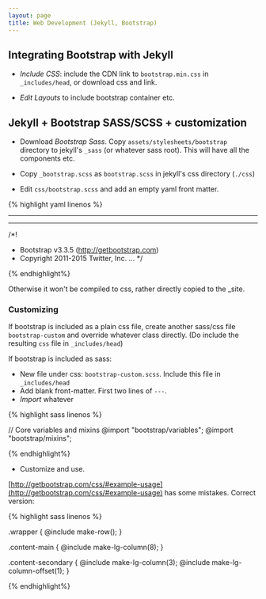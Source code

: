 ```yaml
---
layout: page
title: Web Development (Jekyll, Bootstrap)
---
```


## Integrating Bootstrap with Jekyll

* *Include CSS*: include the CDN link to `bootstrap.min.css` in `_includes/head`, or download css and link. 

* *Edit Layouts* to include bootstrap container etc.

## Jekyll + Bootstrap SASS/SCSS + customization

* Download *Bootstrap Sass*. Copy `assets/stylesheets/bootstrap` directory to jekyll's `_sass` (or whatever sass root). This will have all the components etc.

* Copy `_bootstrap.scss` as `bootstrap.scss` in jekyll's css directory (`./css`)
* Edit `css/bootstrap.scss` and add an empty yaml front matter.

{% highlight yaml linenos %}

---
---
/*!
* Bootstrap v3.3.5 (http://getbootstrap.com)
* Copyright 2011-2015 Twitter, Inc. ... */

{% endhighlight%}

Otherwise it won't be compiled to css, rather directly copied to the _site.


### Customizing

If bootstrap is included as a plain css file, create another sass/css file `bootstrap-custom` and override whatever class directly. (Do include the resulting `css` file in `_includes/head`)

If bootstrap is included as sass:

* New file under css: `bootstrap-custom.scss`. Include this file in `_includes/head`
* Add blank front-matter. First two lines of `---`.
* *Import* whatever

{% highlight sass linenos %}

// Core variables and mixins
@import "bootstrap/variables";
@import "bootstrap/mixins";

{% endhighlight%}

* Customize and use.

[http://getbootstrap.com/css/#example-usage](http://getbootstrap.com/css/#example-usage) has some mistakes. Correct version:

{% highlight sass linenos %}

.wrapper { @include make-row(); }

.content-main {
  @include make-lg-column(8);
}

.content-secondary {
 @include  make-lg-column(3);
 @include  make-lg-column-offset(1);
}


{% endhighlight%}
